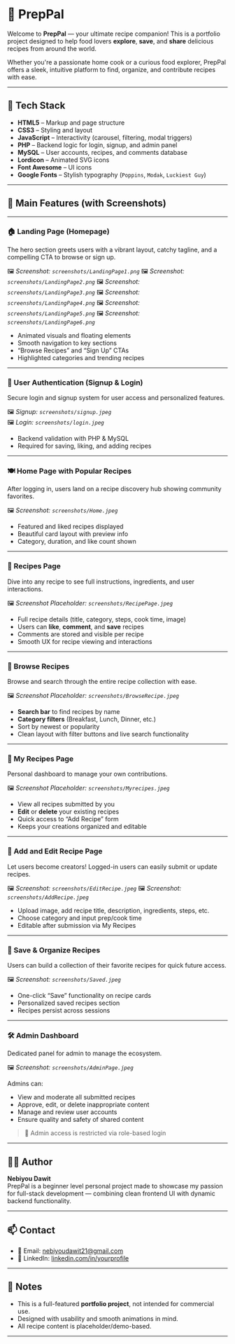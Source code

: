 # 🍳 PrepPal

Welcome to **PrepPal** — your ultimate recipe companion! This is a portfolio project designed to help food lovers **explore**, **save**, and **share** delicious recipes from around the world.

Whether you're a passionate home cook or a curious food explorer, PrepPal offers a sleek, intuitive platform to find, organize, and contribute recipes with ease.

---

## 🚀 Tech Stack

- **HTML5** – Markup and page structure  
- **CSS3** – Styling and layout  
- **JavaScript** – Interactivity (carousel, filtering, modal triggers)  
- **PHP** – Backend logic for login, signup, and admin panel  
- **MySQL** – User accounts, recipes, and comments database  
- **Lordicon** – Animated SVG icons  
- **Font Awesome** – UI icons  
- **Google Fonts** – Stylish typography (`Poppins`, `Modak`, `Luckiest Guy`)

---

## 🎨 Main Features (with Screenshots)

---

### 🏠 Landing Page (Homepage)

The hero section greets users with a vibrant layout, catchy tagline, and a compelling CTA to browse or sign up.

🖼️ _Screenshot: `screenshots/LandingPage1.png`_
🖼️ _Screenshot: `screenshots/LandingPage2.png`_
🖼️ _Screenshot: `screenshots/LandingPage3.png`_
🖼️ _Screenshot: `screenshots/LandingPage4.png`_
🖼️ _Screenshot: `screenshots/LandingPage5.png`_
🖼️ _Screenshot: `screenshots/LandingPage6.png`_


- Animated visuals and floating elements
- Smooth navigation to key sections
- “Browse Recipes” and “Sign Up” CTAs
- Highlighted categories and trending recipes

---

### 👤 User Authentication (Signup & Login)

Secure login and signup system for user access and personalized features.

🖼️ _Signup: `screenshots/signup.jpeg`_  
🖼️ _Login: `screenshots/login.jpeg`_

- Backend validation with PHP & MySQL
- Required for saving, liking, and adding recipes

---

### 🍽️ Home Page with Popular Recipes

After logging in, users land on a recipe discovery hub showing community favorites.

🖼️ _Screenshot: `screenshots/Home.jpeg`_

- Featured and liked recipes displayed
- Beautiful card layout with preview info
- Category, duration, and like count shown

---

### 📖 Recipes Page

Dive into any recipe to see full instructions, ingredients, and user interactions.

🖼️ _Screenshot Placeholder: `screenshots/RecipePage.jpeg`_

- Full recipe details (title, category, steps, cook time, image)
- Users can **like**, **comment**, and **save** recipes
- Comments are stored and visible per recipe
- Smooth UX for recipe viewing and interactions

---

### 🔎 Browse Recipes

Browse and search through the entire recipe collection with ease.

🖼️ _Screenshot Placeholder: `screenshots/BrowseRecipe.jpeg`_

- **Search bar** to find recipes by name
- **Category filters** (Breakfast, Lunch, Dinner, etc.)
- Sort by newest or popularity
- Clean layout with filter buttons and live search functionality

---

### 📂 My Recipes Page

Personal dashboard to manage your own contributions.

🖼️ _Screenshot Placeholder: `screenshots/Myrecipes.jpeg`_

- View all recipes submitted by you
- **Edit** or **delete** your existing recipes
- Quick access to “Add Recipe” form
- Keeps your creations organized and editable

---

### 📝 Add and Edit Recipe Page

Let users become creators! Logged-in users can easily submit or update recipes.

🖼️ _Screenshot: `screenshots/EditRecipe.jpeg`_
🖼️ _Screenshot: `screenshots/AddRecipe.jpeg`_

- Upload image, add recipe title, description, ingredients, steps, etc.
- Choose category and input prep/cook time
- Editable after submission via My Recipes

---

### 💾 Save & Organize Recipes

Users can build a collection of their favorite recipes for quick future access.

🖼️ _Screenshot: `screenshots/Saved.jpeg`_

- One-click “Save” functionality on recipe cards
- Personalized saved recipes section
- Recipes persist across sessions

---

### 🛠️ Admin Dashboard

Dedicated panel for admin to manage the ecosystem.

🖼️ _Screenshot: `screenshots/AdminPage.jpeg`_

Admins can:
- View and moderate all submitted recipes
- Approve, edit, or delete inappropriate content
- Manage and review user accounts
- Ensure quality and safety of shared content

> 🔐 Admin access is restricted via role-based login

---

## 🙋‍♂️ Author

**Nebiyou Dawit**  
PrepPal is a beginner level personal project made to showcase my passion for full-stack development — combining clean frontend UI with dynamic backend functionality.

---

## 📫 Contact

- 📧 Email: nebiyoudawit21@gmail.com
- 💼 LinkedIn: [linkedin.com/in/yourprofile](www.linkedin.com/in/nebiyou-dawit-900347327)

---

## 📌 Notes

- This is a full-featured **portfolio project**, not intended for commercial use.
- Designed with usability and smooth animations in mind.
- All recipe content is placeholder/demo-based.

---


